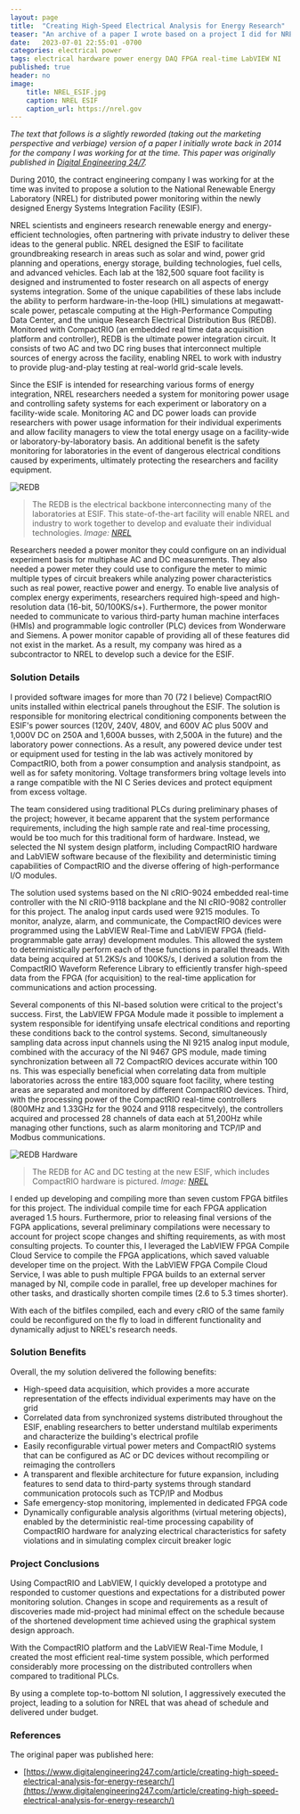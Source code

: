 ```yaml
---
layout: page
title:  "Creating High-Speed Electrical Analysis for Energy Research"
teaser: "An archive of a paper I wrote based on a project I did for NREL between 2010 and 2014 for high speed, real time power analysis"
date:   2023-07-01 22:55:01 -0700
categories: electrical power
tags: electrical hardware power energy DAQ FPGA real-time LabVIEW NI
published: true
header: no
image:
    title: NREL_ESIF.jpg
    caption: NREL ESIF
    caption_url: https://nrel.gov
---
```

_The text that follows is a slightly reworded (taking out the marketing perspective and verbiage) version of a paper I initially wrote back in 2014 for the company I was working for at the time. This paper was originally published in [Digital Engineering 24/7](https://www.digitalengineering247.com/)._

During 2010, the contract engineering company I was working for at the time was invited to propose a solution to the National Renewable Energy Laboratory (NREL) for distributed power monitoring within the newly designed Energy Systems Integration Facility (ESIF).

NREL scientists and engineers research renewable energy and energy-efficient technologies, often partnering with private industry to deliver these ideas to the general public. NREL designed the ESIF to facilitate groundbreaking research in areas such as solar and wind, power grid planning and operations, energy storage, building technologies, fuel cells, and advanced vehicles. Each lab at the 182,500 square foot facility is designed and instrumented to foster research on all aspects of energy systems integration. Some of the unique capabilities of these labs include the ability to perform hardware-in-the-loop (HIL) simulations at megawatt-scale power, petascale computing at the High-Performance Computing Data Center, and the unique Research Electrical Distribution Bus (REDB). Monitored with CompactRIO (an embedded real time data acquisition platform and controller), REDB is the ultimate power integration circuit. It consists of two AC and two DC ring buses that interconnect multiple sources of energy across the facility, enabling NREL to work with industry to provide plug-and-play testing at real-world grid-scale levels.

Since the ESIF is intended for researching various forms of energy integration, NREL researchers needed a system for monitoring power usage and controlling safety systems for each experiment or laboratory on a facility-wide scale. Monitoring AC and DC power loads can provide researchers with power usage information for their individual experiments and allow facility managers to view the total energy usage on a facility-wide or laboratory-by-laboratory basis. An additional benefit is the safety monitoring for laboratories in the event of dangerous electrical conditions caused by experiments, ultimately protecting the researchers and facility equipment.

![REDB](/assets/images/posts/NREL_REDB.jpg)
>The REDB is the electrical backbone interconnecting many of the laboratories at ESIF. This state-of-the-art facility will enable NREL and industry to work together to develop and evaluate their individual technologies.
_Image: [NREL](https://nrel.gov)_

Researchers needed a power monitor they could configure on an individual experiment basis for multiphase AC and DC measurements. They also needed a power meter they could use to configure the meter to mimic multiple types of circuit breakers while analyzing power characteristics such as real power, reactive power and energy. To enable live analysis of complex energy experiments, researchers required high-speed and high-resolution data (16-bit, 50/100KS/s+). Furthermore, the power monitor needed to communicate to various third-party human machine interfaces (HMIs) and programmable logic controller (PLC) devices from Wonderware and Siemens. A power monitor capable of providing all of these features did not exist in the market. As a result, my company was hired as a subcontractor to NREL to develop such a device for the ESIF.

### Solution Details

I provided software images for more than 70 (72 I believe) CompactRIO units installed within electrical panels throughout the ESIF. The solution is responsible for monitoring electrical conditioning components between the ESIF's power sources (120V, 240V, 480V, and 600V AC plus 500V and 1,000V DC on 250A and 1,600A busses, with 2,500A in the future) and the laboratory power connections. As a result, any powered device under test or equipment used for testing in the lab was actively monitored by CompactRIO, both from a power consumption and analysis standpoint, as well as for safety monitoring. Voltage transformers bring voltage levels into a range compatible with the NI C Series devices and protect equipment from excess voltage.

The team considered using traditional PLCs during preliminary phases of the project; however, it became apparent that the system performance requirements, including the high sample rate and real-time processing, would be too much for this traditional form of hardware. Instead, we selected the NI system design platform, including CompactRIO hardware and LabVIEW software because of the flexibility and deterministic timing capabilities of CompactRIO and the diverse offering of high-performance I/O modules.

The solution used systems based on the NI cRIO-9024 embedded real-time controller with the NI cRIO-9118 backplane and the NI cRIO-9082 controller for this project. The analog input cards used were 9215 modules. To monitor, analyze, alarm, and communicate, the CompactRIO devices were programmed using the LabVIEW Real-Time and LabVIEW FPGA (field-programmable gate array) development modules. This allowed the system to deterministically perform each of these functions in parallel threads. With data being acquired at 51.2KS/s and 100KS/s, I derived a solution from the CompactRIO Waveform Reference Library to efficiently transfer high-speed data from the FPGA (for acquisition) to the real-time application for communications and action processing.

Several components of this NI-based solution were critical to the project's success. First, the LabVIEW FPGA Module made it possible to implement a system responsible for identifying unsafe electrical conditions and reporting these conditions back to the control systems. Second, simultaneously sampling data across input channels using the NI 9215 analog input module, combined with the accuracy of the NI 9467 GPS module, made timing synchronization between all 72 CompactRIO devices accurate within 100 ns. This was especially beneficial when correlating data from multiple laboratories across the entire 183,000 square foot facility, where testing areas are separated and monitored by different CompactRIO devices. Third, with the processing power of the CompactRIO real-time controllers (800MHz and 1.33GHz for the 9024 and 9118 respecitvely), the controllers acquired and processed 28 channels of data each at 51,200Hz while managing other functions, such as alarm monitoring and TCP/IP and Modbus communications.

![REDB Hardware](/assets/images/posts/NREL_powerbus.jpg)
>The REDB for AC and DC testing at the new ESIF, which includes CompactRIO hardware is pictured.
_Image: [NREL](https://nrel.gov)_

I ended up developing and compiling more than seven custom FPGA bitfiles for this project. The individual compile time for each FPGA application averaged 1.5 hours. Furthermore, prior to releasing final versions of the FGPA applications, several preliminary compilations were necessary to account for project scope changes and shifting requirements, as with most consulting projects. To counter this, I leveraged the LabVIEW FPGA Compile Cloud Service to compile the FPGA applications, which saved valuable developer time on the project. With the LabVIEW FPGA Compile Cloud Service, I was able to push multiple FPGA builds to an external server managed by NI, compile code in parallel, free up developer machines for other tasks, and drastically shorten compile times (2.6 to 5.3 times shorter).

With each of the bitfiles compiled, each and every cRIO of the same family could be reconfigured on the fly to load in different functionality and dynamically adjust to NREL's research needs.

### Solution Benefits

Overall, the my solution delivered the following benefits:

-   High-speed data acquisition, which provides a more accurate representation of the effects individual experiments may have on the grid
-   Correlated data from synchronized systems distributed throughout the ESIF, enabling researchers to better understand multilab experiments and characterize the building's electrical profile
-   Easily reconfigurable virtual power meters and CompactRIO systems that can be configured as AC or DC devices without recompiling or reimaging the controllers
-   A transparent and flexible architecture for future expansion, including features to send data to third-party systems through standard communication protocols such as TCP/IP and Modbus
-   Safe emergency-stop monitoring, implemented in dedicated FPGA code
-   Dynamically configurable analysis algorithms (virtual metering objects), enabled by the deterministic real-time processing capability of CompactRIO hardware for analyzing electrical characteristics for safety violations and in simulating complex circuit breaker logic

### Project Conclusions

Using CompactRIO and LabVIEW, I quickly developed a prototype and responded to customer questions and expectations for a distributed power monitoring solution. Changes in scope and requirements as a result of discoveries made mid-project had minimal effect on the schedule because of the shortened development time achieved using the graphical system design approach.

With the CompactRIO platform and the LabVIEW Real-Time Module, I created the most efficient real-time system possible, which performed considerably more processing on the distributed controllers when compared to traditional PLCs.

By using a complete top-to-bottom NI solution, I aggressively executed the project, leading to a solution for NREL that was ahead of schedule and delivered under budget.


### References
The original paper was published here:
* [https://www.digitalengineering247.com/article/creating-high-speed-electrical-analysis-for-energy-research/](https://www.digitalengineering247.com/article/creating-high-speed-electrical-analysis-for-energy-research/)